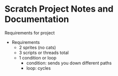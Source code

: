 # Scratch Project Notes and Documentation

Requirements for project
- Requirements
  - 2 sprites (no cats)
  - 3 scripts or threads total
  - 1 condition or loop
    - condition: sends you down different paths
    - loop: cycles
